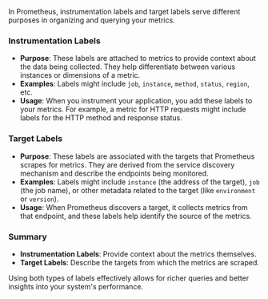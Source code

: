 In Prometheus, instrumentation labels and target labels serve different purposes in organizing and querying your metrics.

### Instrumentation Labels
- **Purpose**: These labels are attached to metrics to provide context about the data being collected. They help differentiate between various instances or dimensions of a metric.
- **Examples**: Labels might include `job`, `instance`, `method`, `status`, `region`, etc.
- **Usage**: When you instrument your application, you add these labels to your metrics. For example, a metric for HTTP requests might include labels for the HTTP method and response status.

### Target Labels
- **Purpose**: These labels are associated with the targets that Prometheus scrapes for metrics. They are derived from the service discovery mechanism and describe the endpoints being monitored.
- **Examples**: Labels might include `instance` (the address of the target), `job` (the job name), or other metadata related to the target (like `environment` or `version`).
- **Usage**: When Prometheus discovers a target, it collects metrics from that endpoint, and these labels help identify the source of the metrics.

### Summary
- **Instrumentation Labels**: Provide context about the metrics themselves.
- **Target Labels**: Describe the targets from which the metrics are scraped.

Using both types of labels effectively allows for richer queries and better insights into your system's performance.